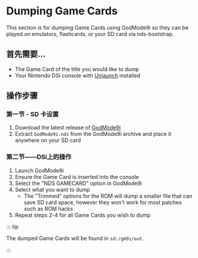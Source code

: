# Dumping Game Cards

This section is for dumping Game Cards using GodMode9i so they can be played on emulators, flashcards, or your SD card via nds-bootstrap.

## 首先需要…

- The Game Card of the title you would like to dump
- Your Nintendo DSi console with [Unlaunch](installing-unlaunch.html) installed

## 操作步骤

### 第一节 - SD 卡设置

1. Download the latest release of [GodMode9i](https://github.com/DS-Homebrew/GodMode9i/releases)
2. Extract `GodMode9i.nds` from the GodMode9i archive and place it anywhere on your SD card

### 第二节——DSi上的操作

1. Launch GodMode9i
2. Ensure the Game Card is inserted into the console
3. Select the "NDS GAMECARD" option in GodMode9i
4. Select what you want to dump
   - The "Trimmed" options for the ROM will dump a smaller file that can save SD card space, however they won't work for most patches such as ROM hacks
5. Repeat steps 2-4 for all Game Cards you wish to dump

::: tip

The dumped Game Cards will be found in `sd:/gm9i/out`.

:::
